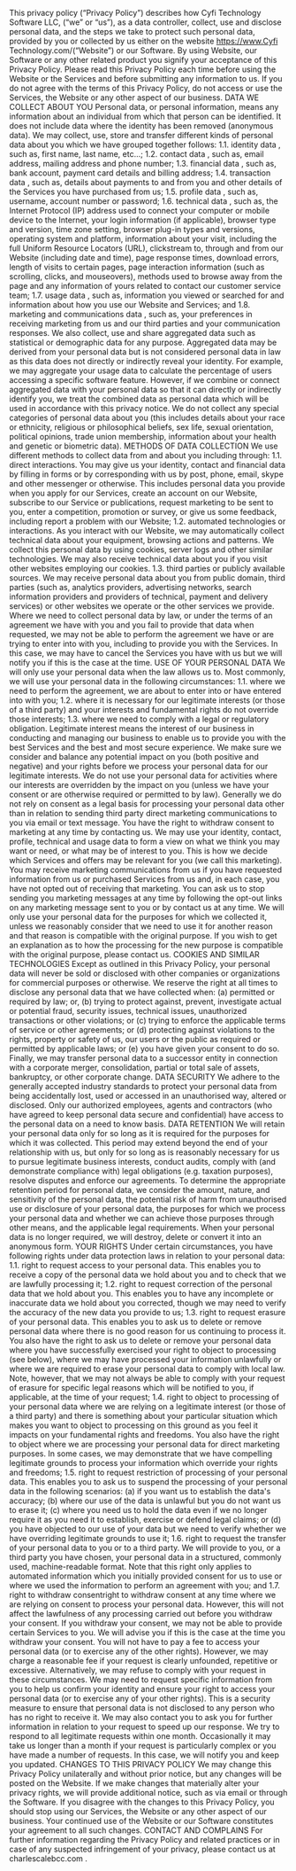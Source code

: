 This privacy policy (“Privacy Policy”) describes how Cyfi Technology Software LLC, (“we” or “us”), as a data controller, collect, use and disclose personal data, and the steps we take to protect such personal data, provided by you or collected by us either on the website https://www.Cyfi Technology.com/(“Website”) or our Software. By using Website, our Software or any other related product you signify your acceptance of this Privacy Policy. Please read this Privacy Policy each time before using the Website or the Services and before submitting any information to us. If you do not agree with the terms of this Privacy Policy, do not access or use the Services, the Website or any other aspect of our business. DATA WE COLLECT ABOUT YOU  Personal data, or personal information, means any information about an individual from which that person can be identified. It does not include data where the identity has been removed (anonymous data). We may collect, use, store and transfer different kinds of personal data about you which we have grouped together follows: 1.1. identity data , such as, first name, last name, etc...; 1.2. contact data , such as, email address, mailing address and phone number; 1.3. financial data , such as, bank account, payment card details and billing address; 1.4. transaction data , such as, details about payments to and from you and other details of the Services you have purchased from us; 1.5. profile data , such as, username, account number or password; 1.6. technical data , such as, the Internet Protocol (IP) address used to connect your computer or mobile device to the Internet, your login information (if applicable), browser type and version, time zone setting, browser plug-in types and versions, operating system and platform, information about your visit, including the full Uniform Resource Locators (URL), clickstream to, through and from our Website (including date and time), page response times, download errors, length of visits to certain pages, page interaction information (such as scrolling, clicks, and mouseovers), methods used to browse away from the page and any information of yours related to contact our customer service team; 1.7. usage data , such as, information you viewed or searched for and information about how you use our Website and Services; and 1.8. marketing and communications data , such as, your preferences in receiving marketing from us and our third parties and your communication responses. We also collect, use and share aggregated data such as statistical or demographic data for any purpose. Aggregated data may be derived from your personal data but is not considered personal data in law as this data does not directly or indirectly reveal your identity. For example, we may aggregate your usage data to calculate the percentage of users accessing a specific software feature. However, if we combine or connect aggregated data with your personal data so that it can directly or indirectly identify you, we treat the combined data as personal data which will be used in accordance with this privacy notice. We do not collect any special categories of personal data about you (this includes details about your race or ethnicity, religious or philosophical beliefs, sex life, sexual orientation, political opinions, trade union membership, information about your health and genetic or biometric data). METHODS OF DATA COLLECTION  We use different methods to collect data from and about you including through: 1.1. direct interactions. You may give us your identity, contact and financial data by filling in forms or by corresponding with us by post, phone, email, skype and other messenger or otherwise. This includes personal data you provide when you apply for our Services, create an account on our Website, subscribe to our Service or publications, request marketing to be sent to you, enter a competition, promotion or survey, or give us some feedback, including report a problem with our Website; 1.2. automated technologies or interactions. As you interact with our Website, we may automatically collect technical data about your equipment, browsing actions and patterns. We collect this personal data by using cookies, server logs and other similar technologies. We may also receive technical data about you if you visit other websites employing our cookies. 1.3. third parties or publicly available sources. We may receive personal data about you from public domain, third parties (such as, analytics providers, advertising networks, search information providers and providers of technical, payment and delivery services) or other websites we operate or the other services we provide. Where we need to collect personal data by law, or under the terms of an agreement we have with you and you fail to provide that data when requested, we may not be able to perform the agreement we have or are trying to enter into with you, including to provide you with the Services. In this case, we may have to cancel the Services you have with us but we will notify you if this is the case at the time. USE OF YOUR PERSONAL DATA  We will only use your personal data when the law allows us to. Most commonly, we will use your personal data in the following circumstances: 1.1. where we need to perform the agreement, we are about to enter into or have entered into with you; 1.2. where it is necessary for our legitimate interests (or those of a third party) and your interests and fundamental rights do not override those interests; 1.3. where we need to comply with a legal or regulatory obligation. Legitimate interest means the interest of our business in conducting and managing our business to enable us to provide you with the best Services and the best and most secure experience. We make sure we consider and balance any potential impact on you (both positive and negative) and your rights before we process your personal data for our legitimate interests. We do not use your personal data for activities where our interests are overridden by the impact on you (unless we have your consent or are otherwise required or permitted to by law). Generally we do not rely on consent as a legal basis for processing your personal data other than in relation to sending third party direct marketing communications to you via email or text message. You have the right to withdraw consent to marketing at any time by contacting us. We may use your identity, contact, profile, technical and usage data to form a view on what we think you may want or need, or what may be of interest to you. This is how we decide which Services and offers may be relevant for you (we call this marketing). You may receive marketing communications from us if you have requested information from us or purchased Services from us and, in each case, you have not opted out of receiving that marketing. You can ask us to stop sending you marketing messages at any time by following the opt-out links on any marketing message sent to you or by contact us at any time. We will only use your personal data for the purposes for which we collected it, unless we reasonably consider that we need to use it for another reason and that reason is compatible with the original purpose. If you wish to get an explanation as to how the processing for the new purpose is compatible with the original purpose, please contact us. COOKIES AND SIMILAR TECHNOLOGIES  Except as outlined in this Privacy Policy, your personal data will never be sold or disclosed with other companies or organizations for commercial purposes or otherwise. We reserve the right at all times to disclose any personal data that we have collected when: (a) permitted or required by law; or, (b) trying to protect against, prevent, investigate actual or potential fraud, security issues, technical issues, unauthorized transactions or other violations; or (c) trying to enforce the applicable terms of service or other agreements; or (d) protecting against violations to the rights, property or safety of us, our users or the public as required or permitted by applicable laws; or (e) you have given your consent to do so. Finally, we may transfer personal data to a successor entity in connection with a corporate merger, consolidation, partial or total sale of assets, bankruptcy, or other corporate change. DATA SECURITY  We adhere to the generally accepted industry standards to protect your personal data from being accidentally lost, used or accessed in an unauthorised way, altered or disclosed. Only our authorized employees, agents and contractors (who have agreed to keep personal data secure and confidential) have access to the personal data on a need to know basis. DATA RETENTION  We will retain your personal data only for so long as it is required for the purposes for which it was collected. This period may extend beyond the end of your relationship with us, but only for so long as is reasonably necessary for us to pursue legitimate business interests, conduct audits, comply with (and demonstrate compliance with) legal obligations (e.g. taxation purposes), resolve disputes and enforce our agreements. To determine the appropriate retention period for personal data, we consider the amount, nature, and sensitivity of the personal data, the potential risk of harm from unauthorised use or disclosure of your personal data, the purposes for which we process your personal data and whether we can achieve those purposes through other means, and the applicable legal requirements. When your personal data is no longer required, we will destroy, delete or convert it into an anonymous form. YOUR RIGHTS  Under certain circumstances, you have following rights under data protection laws in relation to your personal data: 1.1. right to request access to your personal data. This enables you to receive a copy of the personal data we hold about you and to check that we are lawfully processing it; 1.2. right to request correction of the personal data that we hold about you. This enables you to have any incomplete or inaccurate data we hold about you corrected, though we may need to verify the accuracy of the new data you provide to us; 1.3. right to request erasure of your personal data. This enables you to ask us to delete or remove personal data where there is no good reason for us continuing to process it. You also have the right to ask us to delete or remove your personal data where you have successfully exercised your right to object to processing (see below), where we may have processed your information unlawfully or where we are required to erase your personal data to comply with local law. Note, however, that we may not always be able to comply with your request of erasure for specific legal reasons which will be notified to you, if applicable, at the time of your request; 1.4. right to object to processing of your personal data where we are relying on a legitimate interest (or those of a third party) and there is something about your particular situation which makes you want to object to processing on this ground as you feel it impacts on your fundamental rights and freedoms. You also have the right to object where we are processing your personal data for direct marketing purposes. In some cases, we may demonstrate that we have compelling legitimate grounds to process your information which override your rights and freedoms; 1.5. right to request restriction of processing of your personal data. This enables you to ask us to suspend the processing of your personal data in the following scenarios: (a) if you want us to establish the data's accuracy; (b) where our use of the data is unlawful but you do not want us to erase it; (c) where you need us to hold the data even if we no longer require it as you need it to establish, exercise or defend legal claims; or (d) you have objected to our use of your data but we need to verify whether we have overriding legitimate grounds to use it; 1.6. right to request the transfer of your personal data to you or to a third party. We will provide to you, or a third party you have chosen, your personal data in a structured, commonly used, machine-readable format. Note that this right only applies to automated information which you initially provided consent for us to use or where we used the information to perform an agreement with you; and 1.7. right to withdraw consentright to withdraw consent at any time where we are relying on consent to process your personal data. However, this will not affect the lawfulness of any processing carried out before you withdraw your consent. If you withdraw your consent, we may not be able to provide certain Services to you. We will advise you if this is the case at the time you withdraw your consent. You will not have to pay a fee to access your personal data (or to exercise any of the other rights). However, we may charge a reasonable fee if your request is clearly unfounded, repetitive or excessive. Alternatively, we may refuse to comply with your request in these circumstances. We may need to request specific information from you to help us confirm your identity and ensure your right to access your personal data (or to exercise any of your other rights). This is a security measure to ensure that personal data is not disclosed to any person who has no right to receive it. We may also contact you to ask you for further information in relation to your request to speed up our response. We try to respond to all legitimate requests within one month. Occasionally it may take us longer than a month if your request is particularly complex or you have made a number of requests. In this case, we will notify you and keep you updated. CHANGES TO THIS PRIVACY POLICY  We may change this Privacy Policy unilaterally and without prior notice, but any changes will be posted on the Website. If we make changes that materially alter your privacy rights, we will provide additional notice, such as via email or through the Software. If you disagree with the changes to this Privacy Policy, you should stop using our Services, the Website or any other aspect of our business. Your continued use of the Website or our Software constitutes your agreement to all such changes. CONTACT AND COMPLAINS  For further information regarding the Privacy Policy and related practices or in case of any suspected infringement of your privacy, please contact us at charlescalebcc.com .
